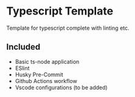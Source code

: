 # Typescript Template

Template for typescript complete with linting etc.

## Included

- Basic ts-node application
- ESlint
- Husky Pre-Commit
- Github Actions workflow
- Vscode configurations (to be added)
